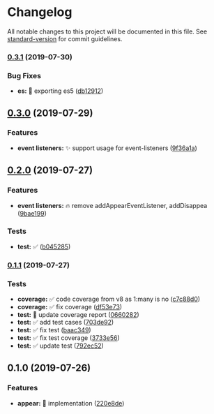 # Changelog

All notable changes to this project will be documented in this file. See [standard-version](https://github.com/conventional-changelog/standard-version) for commit guidelines.

### [0.3.1](https://github.com/vivaxy/appear-event/compare/v0.3.0...v0.3.1) (2019-07-30)


### Bug Fixes

* **es:** :bug: exporting es5 ([db12912](https://github.com/vivaxy/appear-event/commit/db12912))



## [0.3.0](https://github.com/vivaxy/appear-event/compare/v0.2.0...v0.3.0) (2019-07-29)


### Features

* **event listeners:** :sparkles: support usage for event-listeners ([9f36a1a](https://github.com/vivaxy/appear-event/commit/9f36a1a))



## [0.2.0](https://github.com/vivaxy/appear-event/compare/v0.1.1...v0.2.0) (2019-07-27)


### Features

* **event listeners:** :fire: remove addAppearEventListener, addDisappea ([9bae199](https://github.com/vivaxy/appear-event/commit/9bae199))


### Tests

* **test:** :white_check_mark: ([b045285](https://github.com/vivaxy/appear-event/commit/b045285))



### [0.1.1](https://github.com/vivaxy/appear-event/compare/v0.1.0...v0.1.1) (2019-07-27)


### Tests

* **coverage:** :white_check_mark: code coverage from v8 as 1:many is no ([c7c88d0](https://github.com/vivaxy/appear-event/commit/c7c88d0))
* **coverage:** :white_check_mark: fix coverage ([df53e73](https://github.com/vivaxy/appear-event/commit/df53e73))
* **test:** :construction_worker: update coverage report ([0660282](https://github.com/vivaxy/appear-event/commit/0660282))
* **test:** :white_check_mark: add test cases ([703de92](https://github.com/vivaxy/appear-event/commit/703de92))
* **test:** :white_check_mark: fix test ([baac349](https://github.com/vivaxy/appear-event/commit/baac349))
* **test:** :white_check_mark: fix test coverage ([3733e56](https://github.com/vivaxy/appear-event/commit/3733e56))
* **test:** :white_check_mark: update test ([792ec52](https://github.com/vivaxy/appear-event/commit/792ec52))



## 0.1.0 (2019-07-26)


### Features

* **appear:** :tada: implementation ([220e8de](https://github.com/vivaxy/appear-event/commit/220e8de))
